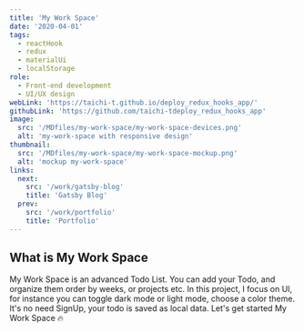 ```yaml
---
title: 'My Work Space'
date: '2020-04-01'
tags:
  - reactHook
  - redux
  - materialUi
  - localStorage
role:
  - Front-end development
  - UI/UX design
webLink: 'https://taichi-t.github.io/deploy_redux_hooks_app/'
githubLink: 'https://github.com/taichi-tdeploy_redux_hooks_app'
image:
  src: '/MDfiles/my-work-space/my-work-space-devices.png'
  alt: 'my-work-space with responsive design'
thumbnail:
  src: '/MDfiles/my-work-space/my-work-space-mockup.png'
  alt: 'mockup my-work-space'
links:
  next:
    src: '/work/gatsby-blog'
    title: 'Gatsby Blog'
  prev:
    src: '/work/portfolio'
    title: 'Portfolio'
---
```


## What is My Work Space

My Work Space is an advanced Todo List. You can add your Todo, and organize them order by weeks, or projects etc. In this project, I focus on UI, for instance you can toggle dark mode or light mode, choose a color theme. It's no need SignUp, your todo is saved as local data. Let's get started My Work Space 🔥
